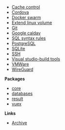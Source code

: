 -   [Cache control](cache-control.md)
-   [Cordova](/cordova/)
-   [Docker swarm](docker-swarm.md)
-   [Extend linux volume](extend-linux-volume.md)
-   [Git](git.md)
-   [Google caldav](google-caldav.md)
-   [SQL syntax rules](sql-syntax-rules.md)
-   [PostgreSQL](postgresql.md)
-   [SQLite](sqlite.md)
-   [SSH](ssh.md)
-   [Visual studio-build tools](visual-studio-build-tools.md)
-   [VMWare](vmware.md)
-   [WireGuard](wireguard.md)

**Packages**

-   [core](https://softvisio.github.io/core/)
-   [databases](https://softvisio.github.io/databases/)
-   [result](https://softvisio.github.io/result/)
-   [vuex](https://softvisio.github.io/vuex/)

**Links**

-   [Archive](/archive/)
